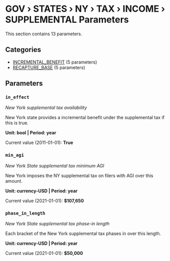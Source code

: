 # GOV › STATES › NY › TAX › INCOME › SUPPLEMENTAL Parameters

This section contains 13 parameters.

## Categories

- [INCREMENTAL_BENEFIT](incremental_benefit/index.md) (5 parameters)
- [RECAPTURE_BASE](recapture_base/index.md) (5 parameters)

## Parameters

### `in_effect`
*New York supplemental tax availability*

New York state provides a incremental benefit under the supplemental tax if this is true.

**Unit: bool | Period: year**

Current value (2011-01-01): **True**


### `min_agi`
*New York State supplemental tax minimum AGI*

New York imposes the NY supplemental tax on filers with AGI over this amount.

**Unit: currency-USD | Period: year**

Current value (2021-01-01): **$107,650**


### `phase_in_length`
*New York State supplemental tax phase-in length*

Each bracket of the New York supplemental tax phases in over this length.

**Unit: currency-USD | Period: year**

Current value (2021-01-01): **$50,000**

